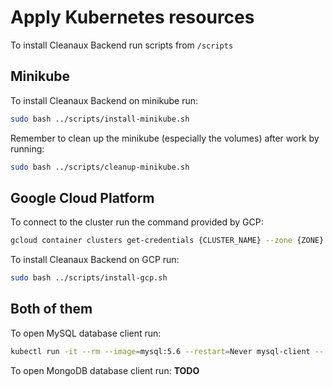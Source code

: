 # Apply Kubernetes resources

To install Cleanaux Backend run scripts from `/scripts`

## Minikube

To install Cleanaux Backend on minikube run:

```bash
sudo bash ../scripts/install-minikube.sh
```

Remember to clean up the minikube (especially the volumes) after work by running:

```bash
sudo bash ../scripts/cleanup-minikube.sh
```

## Google Cloud Platform

To connect to the cluster run the command provided by GCP:

```bash
gcloud container clusters get-credentials {CLUSTER_NAME} --zone {ZONE} --project {PROJECT}
```

To install Cleanaux Backend on GCP run:

```bash
sudo bash ../scripts/install-gcp.sh
```

## Both of them

To open MySQL database client run:

```bash
kubectl run -it --rm --image=mysql:5.6 --restart=Never mysql-client -- mysql -h mysql -ppassword
```

To open MongoDB database client run: **TODO**